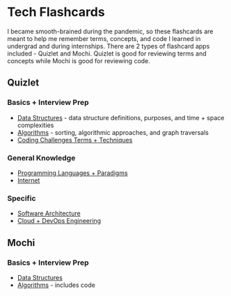 # Tech Flashcards
I became smooth-brained during the pandemic, so these flashcards are meant to help me remember terms, concepts, and code I learned in undergrad and during internships. There are 2 types of flashcard apps included - Quizlet and Mochi. Quizlet is good for reviewing terms and concepts while Mochi is good for reviewing code.
## Quizlet
### Basics + Interview Prep
  * [Data Structures](https://quizlet.com/_by8i89?x=1jqt&i=3tpv2g) - data structure definitions, purposes, and time + space complexities
  * [Algorithms](https://quizlet.com/_c0d5fa?x=1jqt&i=3tpv2g) - sorting, algorithmic approaches, and graph traversals
  * [Coding Challenges Terms + Techniques](https://quizlet.com/_by5spm?x=1qqt&i=3tpv2g)
### General Knowledge
  * [Programming Languages + Paradigms](https://quizlet.com/711340754/programming-languages-flash-cards/)
  * [Internet](https://quizlet.com/711340914/internet-flash-cards/)
### Specific
  * [Software Architecture](https://quizlet.com/716686558/software-architecture-flash-cards/)
  * [Cloud + DevOps Engineering](https://quizlet.com/711337075/cloud-devops-engineering-flash-cards/)
  
## Mochi
### Basics + Interview Prep
  * [Data Structures](https://app.mochi.cards/decks/06b1d622-9d8c-4fc8-b148-8d1b62f45a7c/DuSOPfQN/Data-Structures)
  * [Algorithms](https://app.mochi.cards/decks/06b1d622-9d8c-4fc8-b148-8d1b62f45a7c/petAYmPv/Algorithms) - includes code
